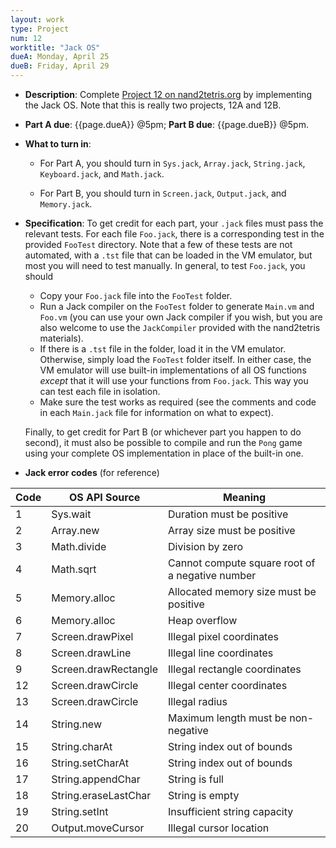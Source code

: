 ```yaml
---
layout: work
type: Project
num: 12
worktitle: "Jack OS"
dueA: Monday, April 25
dueB: Friday, April 29
---
```


* **Description**: Complete [Project 12 on
      nand2tetris.org](https://www.nand2tetris.org/project12) by
      implementing the Jack OS.  Note that this is really two
      projects, 12A and 12B.

* **Part A due**: {{page.dueA}} @5pm; **Part B due**: {{page.dueB}} @5pm.

* **What to turn in**:
    - For Part A, you should turn in `Sys.jack`, `Array.jack`,
      `String.jack`, `Keyboard.jack`, and `Math.jack`.

    - For Part B, you should turn in `Screen.jack`, `Output.jack`, and
      `Memory.jack`.

* **Specification**: To get credit for each part, your `.jack` files
  must pass the relevant tests.  For each file `Foo.jack`, there is a
  corresponding test in the provided `FooTest` directory.  Note that a
  few of these tests are not automated, with a `.tst` file that can be
  loaded in the VM emulator, but most you will need to test
  manually. In general, to test `Foo.jack`, you should

    - Copy your `Foo.jack` file into the `FooTest` folder.
    - Run a Jack compiler on the `FooTest` folder to generate
      `Main.vm` and `Foo.vm` (you can use your own Jack compiler if
      you wish, but you are also welcome to use the `JackCompiler`
      provided with the nand2tetris materials).
    - If there is a `.tst` file in the folder, load it in the VM
      emulator.  Otherwise, simply load the `FooTest` folder itself.
      In either case, the VM emulator will use built-in
      implementations of all OS functions *except* that it will use
      your functions from `Foo.jack`.  This way you can test each file
      in isolation.
    - Make sure the test works as required (see the comments and code
      in each `Main.jack` file for information on what to expect).

  Finally, to get credit for Part B (or whichever part you happen to
  do second), it must also be possible to compile and run the `Pong`
  game using your complete OS implementation in place of the built-in
  one.

* **Jack error codes** (for reference)

| Code | OS API Source        | Meaning                                         |
|------|----------------------|-------------------------------------------------|
| 1    | Sys.wait             | Duration must be positive                       |
| 2    | Array.new            | Array size must be positive                     |
| 3    | Math.divide          | Division by zero                                |
| 4    | Math.sqrt            | Cannot compute square root of a negative number |
| 5    | Memory.alloc         | Allocated memory size must be positive          |
| 6    | Memory.alloc         | Heap overflow                                   |
| 7    | Screen.drawPixel     | Illegal pixel coordinates                       |
| 8    | Screen.drawLine      | Illegal line coordinates                        |
| 9    | Screen.drawRectangle | Illegal rectangle coordinates                   |
| 12   | Screen.drawCircle    | Illegal center coordinates                      |
| 13   | Screen.drawCircle    | Illegal radius                                  |
| 14   | String.new           | Maximum length must be non-negative             |
| 15   | String.charAt        | String index out of bounds                      |
| 16   | String.setCharAt     | String index out of bounds                      |
| 17   | String.appendChar    | String is full                                  |
| 18   | String.eraseLastChar | String is empty                                 |
| 19   | String.setInt        | Insufficient string capacity                    |
| 20   | Output.moveCursor    | Illegal cursor location                         |

